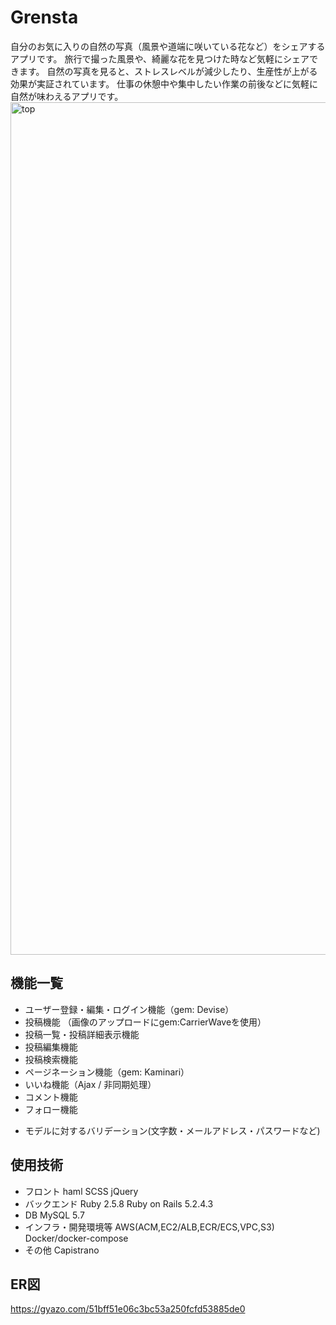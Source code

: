 # Grensta
自分のお気に入りの自然の写真（風景や道端に咲いている花など）をシェアするアプリです。
旅行で撮った風景や、綺麗な花を見つけた時など気軽にシェアできます。
自然の写真を見ると、ストレスレベルが減少したり、生産性が上がる効果が実証されています。
仕事の休憩中や集中したい作業の前後などに気軽に自然が味わえるアプリです。
<img width="1364" alt="top" src="https://user-images.githubusercontent.com/58380104/92756645-f9033580-f3c7-11ea-914c-5203a5b2a29f.png">

## 機能一覧
* ユーザー登録・編集・ログイン機能（gem: Devise）
* 投稿機能 （画像のアップロードにgem:CarrierWaveを使用）
* 投稿一覧・投稿詳細表示機能
* 投稿編集機能
* 投稿検索機能
* ページネーション機能（gem: Kaminari）
* いいね機能（Ajax / 非同期処理）
* コメント機能
* フォロー機能
<!-- CircleCI/CD 自動ビルド・自動テスト・自動デプロイ -->
* モデルに対するバリデーション(文字数・メールアドレス・パスワードなど)
## 使用技術
* フロント
    haml
    SCSS
    jQuery
* バックエンド
    Ruby 2.5.8
    Ruby on Rails 5.2.4.3
* DB
    MySQL 5.7
* インフラ・開発環境等
    AWS(ACM,EC2/ALB,ECR/ECS,VPC,S3)
    Docker/docker-compose
* その他
  Capistrano
  <!-- Rubocop
  RSpec -->
## ER図
https://gyazo.com/51bff51e06c3bc53a250fcfd53885de0